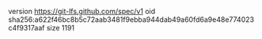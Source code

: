 version https://git-lfs.github.com/spec/v1
oid sha256:a622f46bc8b5c72aab3481f9ebba944dab49a60fd6a9e48e774023c4f9317aaf
size 1191
